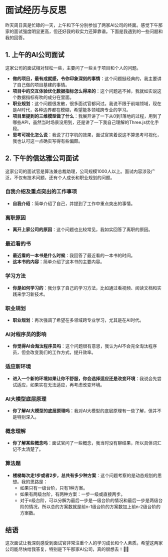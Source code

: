 # 面试经历与反思
昨天周日真是忙碌的一天，上午和下午分别参加了两家AI公司的终面。感觉下午那家的面试强度明显更高，但还好我的软实力还算靠谱。下面是我遇到的一些问题和我的回答。
## 1. 上午的AI公司面试
这家公司的面试相对轻松一些，主要问了一些关于项目和个人的问题。
- **做的项目，最有成就感，令你印象深刻的事情**：这个问题挺经典的，我主要讲了自己做的项目基建的事情。
- **项目中的交互体验优化数据指标怎么得来的**：这个问题逃不掉，我就如实说这个数据指标有吹的成分在里面。
- **职业规划**：这个问题很发散，很多面试官都问过。我说不限于前端领域，现在是AI时代，各种边界都在模糊，希望能多领域跨专业的学习。
- **项目里提到的三维模型做了什么**：我展开讲了一下从0到1落地的过程，用到了哪些API，虽然当时场景没用到，还是讲了一下我自己理解的Three.js优化手段。
- **思考可视化怎么说**：我说了打字机的效果，面试官笑着说这不算思考可视化，我也认可这一点确实写得有些偏颇。

## 2. 下午的信达雅公司面试
这家公司的面试官是算法兼总裁助理，公司规模1000人以上。面试内容涉及广泛，不仅有技术问题，还有个人成长和职业规划的问题。
### 自我介绍及重点突出的工作事项
- **自我介绍**：简单介绍了自己，并提到了工作中重点突出的事情。

### 离职原因
- **离开上家公司的原因**：这个问题也比较常见，我如实回答了离职的原因。

### 最近看的书
- **最近看的一本书是什么时候**：我回答了最近看的一本书的时间。
- **这本书的内容**：简单介绍了这本书的主要内容。

### 学习方法
- **你是如何学习的**：我分享了自己的学习方法，比如通过看视频、阅读文档和实践来学习新技术。

### 职业规划
- **职业规划**：再次强调了希望在多领域跨专业学习，尤其是在AI时代。

### AI对程序员的影响
- **你觉得AI会淘汰程序员吗**：这个问题很有意思，我认为AI不会完全淘汰程序员，但会改变我们的工作方式，提升效率。

### 适应新环境
- **进入一个新的环境如果让你不舒服，你会选择适应还是改变环境**：我说会先尝试适应，如果实在无法适应，再考虑改变环境。

### AI大模型底层原理
- **你了解AI大模型的底层原理吗**：我对AI大模型的底层原理有一些了解，但并不是特别深入。

### 概念理解
- **你了解某些概念吗**：面试官问了一些概念，我当时没有聊结果，所以具体词汇记不太清楚了。

### 算法题
- **楼梯每次走1步或者2步，总共有多少种方案**：这个问题考察的是动态规划的思想。我的思路是：
    - 如果只有一级台阶，只有1种方案。
    - 如果有两级台阶，有两种方案：一步一级或直接两步。
    - 对于n级台阶，可以分解为最后一步是一级台阶的情况和最后一步是两级台阶的情况，所以总的方案数就是前n-1级台阶的方案数加上前n-2级台阶的方案数。

## 结语
这次面试让我深刻感受到面试官非常注重个人的学习成长和个人素质。希望这两家公司能尽快给我答复，特别是下午那家AI公司，真的很想去！🙏😊
